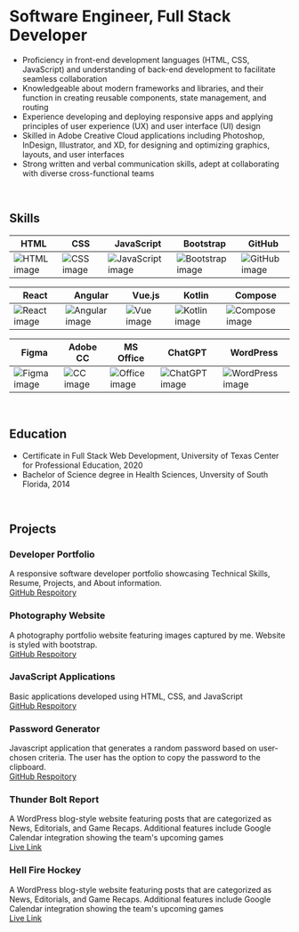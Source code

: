 # Software Engineer, Full Stack Developer

<ul>
  <li> Proficiency in front-end development languages (HTML, CSS, JavaScript) and understanding of back-end development to facilitate seamless collaboration</li>
  <li> Knowledgeable about modern frameworks and libraries, and their function in creating reusable components, state management, and routing </li>
  <li> Experience developing and deploying responsive apps and applying principles of user experience (UX) and user interface (UI) design </li>
  <li> Skilled in Adobe Creative Cloud applications including Photoshop, InDesign, Illustrator, and XD, for designing and optimizing graphics, layouts, and user interfaces</li>
  <li> Strong written and verbal communication skills, adept at collaborating with diverse cross-functional teams </li>
</ul> 
<br>

## Skills
| HTML | CSS | JavaScript | Bootstrap | GitHub |
| --- | --- | --- | --- | --- |
| ![HTML image](https://img.icons8.com/nolan/64/html-filetype.png) | ![CSS image](https://img.icons8.com/nolan/64/css-filetype.png) | ![JavaScript image](https://img.icons8.com/?size=64&id=laVIsJnTtYoj&format=png) | ![Bootstrap image](https://img.icons8.com/color/64/bootstrap.png) | ![GitHub image](https://img.icons8.com/3d-fluency/64/github.png) |

| React | Angular | Vue.js | Kotlin | Compose |
| --- | --- | --- | --- | --- |
| ![React image](https://cdn-icons-png.flaticon.com/64/3459/3459528.png) | ![Angular image](https://img.icons8.com/color/64/angularjs.png) | ![Vue image](https://img.icons8.com/color//vue-js.png) | ![Kotlin image](https://img.icons8.com/?size=64&id=ZoxjA0jZDdFZ&format=png) | ![Compose image](https://img.icons8.com/?size=64&id=17836&format=png) |

| Figma | Adobe CC | MS Office | ChatGPT | WordPress |
| --- | --- | --- | --- | --- |
| ![Figma image](https://img.icons8.com/?size=64&id=zfHRZ6i1Wg0U&format=png) | ![CC image](https://cdn.icon-icons.com/icons2/3053/PNG/64/adobe_cc_macos_bigsur_icon_190457.png) | ![Office image](https://img.icons8.com/?size=64&id=wUAGUBXx2syB&format=png) | ![ChatGPT image](https://img.icons8.com/?size=64&id=TUk7vxvtu6hX&format=png) | ![WordPress image](https://img.icons8.com/?size=64&id=aMLZmDlq6SvC&format=png) |
<br>

## Education
* Certificate in Full Stack Web Development, University of Texas Center for Professional Education, 2020
* Bachelor of Science degree in Health Sciences, Unversity of South Florida, 2014
<br>

## Projects

### Developer Portfolio
A responsive software developer portfolio showcasing Technical Skills, Resume, Projects, and About information. <br>
[GitHub Respoitory](https://github.com/stevenrsewell/DeveloperPortfolio)

### Photography Website
A photography portfolio website featuring images captured by me. Website is styled with bootstrap. <br>
[GitHub Respoitory](https://github.com/stevenrsewell/Photography)

### JavaScript Applications
Basic applications developed using HTML, CSS, and JavaScript <br>
[GitHub Respoitory](https://www.github.com/stevenrsewell/Javascript-Applications)

### Password Generator
Javascript application that generates a random password based on user-chosen criteria. The user has the option to copy the password to the clipboard. <br>
[GitHub Respoitory](https://github.com/stevenrsewell/Password-Generator)

### Thunder Bolt Report
A WordPress blog-style website featuring posts that are categorized as News, Editorials, and Game Recaps. Additional features include Google Calendar integration showing the team's upcoming games <br>
[Live Link](https://lightningstrikesgames.sport.blog/)

### Hell Fire Hockey
A WordPress blog-style website featuring posts that are categorized as News, Editorials, and Game Recaps. Additional features include Google Calendar integration showing the team's upcoming games <br>
[Live Link](https://hellfirehockey.wordpress.com/)
